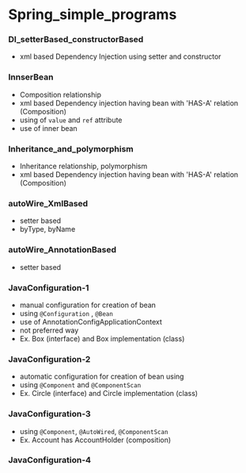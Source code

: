 # Spring_simple_programs

### DI_setterBased_constructorBased
- xml based Dependency Injection using setter and constructor

### InnserBean
- Composition relationship
- xml based Dependency injection having bean with 'HAS-A' relation (Composition)
- using of `value` and `ref` attribute
- use of inner bean

### Inheritance_and_polymorphism
- Inheritance relationship, polymorphism
- xml based Dependency injection having bean with 'HAS-A' relation (Composition)

### autoWire_XmlBased
- setter based
- byType, byName

### autoWire_AnnotationBased
- setter based

### JavaConfiguration-1
- manual configuration for creation of bean
- using `@Configuration` , `@Bean`
- use of AnnotationConfigApplicationContext
- not preferred way
- Ex. Box (interface) and Box implementation (class) 

### JavaConfiguration-2
- automatic configuration for creation of bean using 
- using `@Component` and `@ComponentScan`
- Ex. Circle (interface) and Circle implementation (class) 

### JavaConfiguration-3
- using `@Component`, `@AutoWired`, `@ComponentScan`
- Ex. Account has AccountHolder (composition)

### JavaConfiguration-4
